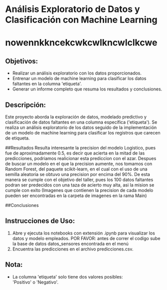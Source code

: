 # Análisis Exploratorio de Datos y Clasificación con Machine Learning

# nowennkkncekcwkcwlkncwlclkcwe
## Objetivos:
- Realizar un análisis exploratorio con los datos proporcionados.
- Entrenar un modelo de machine learning para clasificar los datos faltantes en la columna 'etiqueta'.
- Generar un informe completo que resuma los resultados y conclusiones.

## Descripción:
Este proyecto aborda la exploración de datos, modelado predictivo y clasificación de datos faltantes en una columna específica ('etiqueta'). Se realiza un análisis exploratorio de los datos seguido de la implementación de un modelo de machine learning para clasificar los registros que carecen de etiqueta.

##Resultados
Resulta interesante la precision del modelo Logistico, pues fue de aproximadamente 0.5, es decir que acierta en la mitad de las predicciones, podriamos realicionar esta prediccion con el azar. Despues de buscar un modelo en el que la precision aumente, nos tomamos con Random Forest, del 
paquete scikit-learn, en el cual con el uso de una semilla aleatoria se obtuvo una precision por encima del 90%. De esta manera se cumple con el objetivo del taller, pues los 100 datos faltantes podran ser predecidos con una taza de acierto muy alta, asi la mision se cumple con exito
(Imagenes que contienen la precision de cada modelo pueden ser encontradas en la carpeta de imagenes en la rama Main)

##Conclusiones



## Instrucciones de Uso:
1. Abre y ejecuta los notebooks con extensión .ipynb para visualizar los datos y modelo empleados. POR FAVOR: antes de correr el codigo sube la base de datos datos_sensores encontrada en el menú
3. Encuentra las predicciones en el archivo predicciones.csv.

## Nota:
- La columna 'etiqueta' solo tiene dos valores posibles: 'Positivo' o 'Negativo'.
